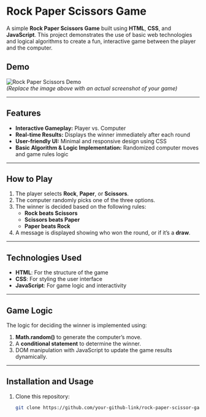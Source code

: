 # Rock Paper Scissors Game

A simple **Rock Paper Scissors Game** built using **HTML**, **CSS**, and **JavaScript**. This project demonstrates the use of basic web technologies and logical algorithms to create a fun, interactive game between the player and the computer.

## Demo  
![Rock Paper Scissors Demo](https://via.placeholder.com/600x300.png?text=Rock+Paper+Scissors+Game+Demo)  
*(Replace the image above with an actual screenshot of your game)*

---

## Features  
- **Interactive Gameplay:** Player vs. Computer  
- **Real-time Results:** Displays the winner immediately after each round  
- **User-friendly UI:** Minimal and responsive design using CSS  
- **Basic Algorithm & Logic Implementation:** Randomized computer moves and game rules logic

---

## How to Play  
1. The player selects **Rock**, **Paper**, or **Scissors**.
2. The computer randomly picks one of the three options.
3. The winner is decided based on the following rules:
   - **Rock beats Scissors**
   - **Scissors beats Paper**
   - **Paper beats Rock**
4. A message is displayed showing who won the round, or if it’s a **draw**.

---

## Technologies Used  
- **HTML**: For the structure of the game  
- **CSS**: For styling the user interface  
- **JavaScript**: For game logic and interactivity

---

## Game Logic  
The logic for deciding the winner is implemented using:
1. **Math.random()** to generate the computer’s move.
2. A **conditional statement** to determine the winner.
3. DOM manipulation with JavaScript to update the game results dynamically.

---

## Installation and Usage  
1. Clone this repository:
   ```bash
   git clone https://github.com/your-github-link/rock-paper-scissor-game.git
